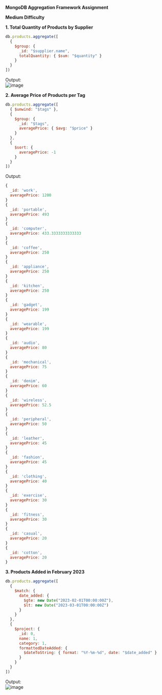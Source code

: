**MongoDB Aggregation Framework Assignment**

**Medium Difficulty**

**1. Total Quantity of Products by Supplier**
```js
db.products.aggregate([
  {
    $group: {
      _id: "$supplier.name",
      totalQuantity: { $sum: "$quantity" }
    }
  }
])
```
Output:<br>
![image](https://github.com/user-attachments/assets/973420e0-2591-465d-b145-f30c46ab8226)


**2. Average Price of Products per Tag**
```js
db.products.aggregate([
  { $unwind: "$tags" },
  {
    $group: {
      _id: "$tags",
      averagePrice: { $avg: "$price" }
    }
  },
  {
    $sort: {
      averagePrice: -1
    }
  }
])
```
Output:
```js
{
  _id: 'work',
  averagePrice: 1200
}
{
  _id: 'portable',
  averagePrice: 493
}
{
  _id: 'computer',
  averagePrice: 433.3333333333333
}
{
  _id: 'coffee',
  averagePrice: 250
}
{
  _id: 'appliance',
  averagePrice: 250
}
{
  _id: 'kitchen',
  averagePrice: 250
}
{
  _id: 'gadget',
  averagePrice: 199
}
{
  _id: 'wearable',
  averagePrice: 199
}
{
  _id: 'audio',
  averagePrice: 80
}
{
  _id: 'mechanical',
  averagePrice: 75
}
{
  _id: 'denim',
  averagePrice: 60
}
{
  _id: 'wireless',
  averagePrice: 52.5
}
{
  _id: 'peripheral',
  averagePrice: 50
}
{
  _id: 'leather',
  averagePrice: 45
}
{
  _id: 'fashion',
  averagePrice: 45
}
{
  _id: 'clothing',
  averagePrice: 40
}
{
  _id: 'exercise',
  averagePrice: 30
}
{
  _id: 'fitness',
  averagePrice: 30
}
{
  _id: 'casual',
  averagePrice: 20
}
{
  _id: 'cotton',
  averagePrice: 20
}
```
**3. Products Added in February 2023**
```js
db.products.aggregate([
  {
    $match: {
      date_added: {
        $gte: new Date("2023-02-01T00:00:00Z"),
        $lt: new Date("2023-03-01T00:00:00Z")
      }
    }
  },
  {
    $project: {
      _id: 0,
      name: 1,
      category: 1,
      formattedDateAdded: {
        $dateToString: { format: "%Y-%m-%d", date: "$date_added" }
      }
    }
  }
])
```
Output:<br>
![image](https://github.com/user-attachments/assets/db427ea5-9916-40c7-9d72-6078914c526d)

